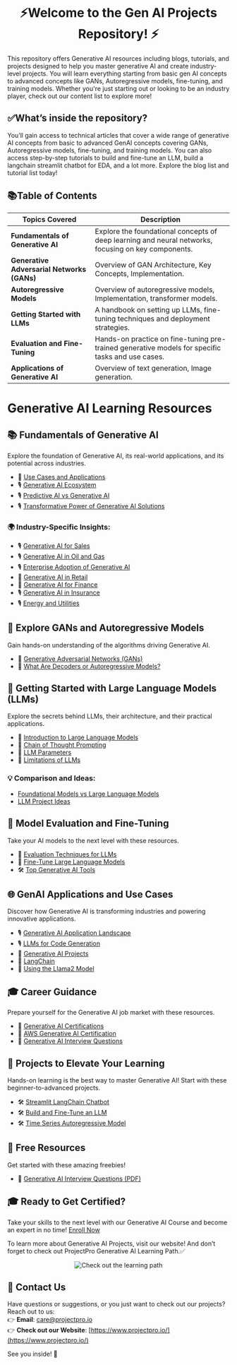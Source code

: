 # <div align="center">⚡Welcome to the Gen AI Projects Repository! ⚡</div>

This repository offers Generative AI resources including blogs, tutorials, and projects designed to help you master generative AI and create industry-level projects. You will learn everything starting from basic gen AI concepts to advanced concepts like GANs, Autoregressive models, fine-tuning, and training models. Whether you're just starting out or looking to be an industry player, check out our content list to explore more!

## ✅What’s inside the repository?  
You’ll gain access to technical articles that cover a wide range of generative AI concepts from basic to advanced GenAI concepts covering GANs, Autoregressive models, fine-tuning, and training models. You can also access step-by-step tutorials to build and fine-tune an LLM, build a langchain streamlit chatbot for EDA, and a lot more. Explore the blog list and tutorial list today! 

## 📚Table of Contents

| Topics Covered                        | Description                                                                                       |
|---------------------------------------|---------------------------------------------------------------------------------------------------|
| **Fundamentals of Generative AI**     | Explore the foundational concepts of deep learning and neural networks, focusing on key components.|
| **Generative Adversarial Networks (GANs)** | Overview of GAN Architecture, Key Concepts, Implementation.                                         |
| **Autoregressive Models**             | Overview of autoregressive models, Implementation, transformer models.                             |
| **Getting Started with LLMs**         | A handbook on setting up LLMs, fine-tuning techniques and deployment strategies.                   |
| **Evaluation and Fine-Tuning**        | Hands-on practice on fine-tuning pre-trained generative models for specific tasks and use cases.                 |
| **Applications of Generative AI**     | Overview of text generation, Image generation.                                                     |

# Generative AI Learning Resources

## 📚 Fundamentals of Generative AI
Explore the foundation of Generative AI, its real-world applications, and its potential across industries.

- 📝 [Use Cases and Applications](<https://www.projectpro.io/article/generative-ai-use-cases-and-applications/1011>)
- 🎙️ [Generative AI Ecosystem](<https://www.projectpro.io/podcast/title/generative-ai-ecosystem>)
- 🎙️ [Predictive AI vs Generative AI](<https://www.projectpro.io/podcast/title/predictive-ai-vs-generative-ai>)
- 🎙️ [Transformative Power of Generative AI Solutions](<https://www.projectpro.io/podcast/title/transformative-power-of-generative-ai-solutions>)

### 🌍 Industry-Specific Insights:
- 🎙️ [Generative AI for Sales](<https://www.projectpro.io/podcast/title/generative-ai-for-sales>)
- 🎙️ [Generative AI in Oil and Gas](<https://www.projectpro.io/podcast/title/generative-ai-in-oil-and-gas>)
- 🎙️ [Enterprise Adoption of Generative AI](<https://www.projectpro.io/podcast/title/enterprise-adoption-of-generative-ai>)
- 📝 [Generative AI in Retail](<https://www.projectpro.io/article/generative-ai-in-retail/1031>)
- 📝 [Generative AI for Finance](<https://www.projectpro.io/article/generative-ai-for-finance/1037>)
- 🎙️ [Generative AI in Insurance](<https://www.projectpro.io/podcast/title/generative-ai-in-insurance>)
- 🎙️ [Energy and Utilities](<https://www.projectpro.io/podcast/title/generative-ai-energy-and-utilities>)

## 🤖 Explore GANs and Autoregressive Models
Gain hands-on understanding of the algorithms driving Generative AI.

- 📝 [Generative Adversarial Networks (GANs)](<https://www.projectpro.io/article/generative-adversarial-networks-gan-based-projects-to-work-on/530>)
- 📝 [What Are Decoders or Autoregressive Models?](<https://www.projectpro.io/recipes/what-are-decoders-or-autoregressive-models-transformers>)

## 🧠 Getting Started with Large Language Models (LLMs)
Explore the secrets behind LLMs, their architecture, and their practical applications.

- 📝 [Introduction to Large Language Models](<https://www.projectpro.io/article/large-language-models/958>)
- 📝 [Chain of Thought Prompting](<https://www.projectpro.io/article/chain-of-thought-prompting-in-llms/981>)
- 📝 [LLM Parameters](<https://www.projectpro.io/article/llm-parameters/1029>)
- 📝 [Limitations of LLMs](<https://www.projectpro.io/article/llm-limitations/1045>)

### 💡 Comparison and Ideas:
- [Foundational Models vs Large Language Models](<https://www.projectpro.io/article/foundational-models-vs-large-language-models/893>)
- [LLM Project Ideas](<https://www.projectpro.io/article/llm-project-ideas/881>)

## 🔧 Model Evaluation and Fine-Tuning
Take your AI models to the next level with these resources.

- 📝 [Evaluation Techniques for LLMs](<https://www.projectpro.io/article/llm-evaluation/1032>)
- 📝 [Fine-Tune Large Language Models](<https://www.projectpro.io/article/fine-tune-llms/974>)
- 🛠️ [Top Generative AI Tools](<https://www.projectpro.io/article/generative-ai-tools/1035>)

## 🌐 GenAI Applications and Use Cases
Discover how Generative AI is transforming industries and powering innovative applications.

- 🎙️ [Generative AI Application Landscape](<https://www.projectpro.io/podcast/title/generative-ai-application-landscape>)
- 🎙️ [LLMs for Code Generation](<https://www.projectpro.io/podcast/title/llms-for-code-generation>)
- 📝 [Generative AI Projects](<https://www.projectpro.io/article/generative-ai-projects/1004>)
- 📝 [LangChain](<https://www.projectpro.io/article/langchain/894>)
- 📝 [Using the Llama2 Model](<https://www.projectpro.io/article/how-to-use-llama2-model/997>)

## 🎓 Career Guidance
Prepare yourself for the Generative AI job market with these resources.

- 📝 [Generative AI Certifications](<https://www.projectpro.io/article/generative-ai-certifications/1017>)
- 📝 [AWS Generative AI Certification](<https://www.projectpro.io/article/aws-generative-ai-certification/1057>)
- 📝 [Generative AI Interview Questions](<https://www.projectpro.io/article/generative-ai-interview-questions-and-answers/1051>)

## 🚀 Projects to Elevate Your Learning
Hands-on learning is the best way to master Generative AI! Start with these beginner-to-advanced projects.

- 🛠️ [Streamlit LangChain Chatbot](<https://www.projectpro.io/project-use-case/streamlit-langchain-chatbot>)
- 🛠️ [Build and Fine-Tune an LLM](<https://www.projectpro.io/project-use-case/llm-project-for-beginners-to-build-and-fine-tune-an-llm>)
- 🛠️ [Time Series Autoregressive Model](<https://www.projectpro.io/project-use-case/time-series-projects-autoregressive-model-python>)

## 🎁 Free Resources
Get started with these amazing freebies!

- 📄 [Generative AI Interview Questions (PDF)](<https://www.projectpro.io/free-learning-resources/generative-ai-interview-questions-and-answers-pdf>)

## 🎓 Ready to Get Certified?
Take your skills to the next level with our Generative AI Course and become an expert in no time! [Enroll Now](https://www.projectpro.io/course/generative-ai-course)

To learn more about Generative AI Projects, visit our website! And don’t forget to check out ProjectPro Generative AI Learning Path.✅

<p align="center">
  <a href="https://www.projectpro.io/learning-paths/generative-ai-learning-path" target="_blank" style="text-decoration: none;">
    <img src="https://img.shields.io/badge/Check%20out%20the%20learning%20path-28a745?style=for-the-badge&logo=none&logoColor=white" alt="Check out the learning path">
  </a>
</p>

## 💬 Contact Us  
Have questions or suggestions, or you just want to check out our projects? Reach out to us:  
👉 **Email**: care@projectpro.io  
👉 **Check out our Website**: [https://www.projectpro.io/](https://www.projectpro.io/)  

See you inside! 👋
